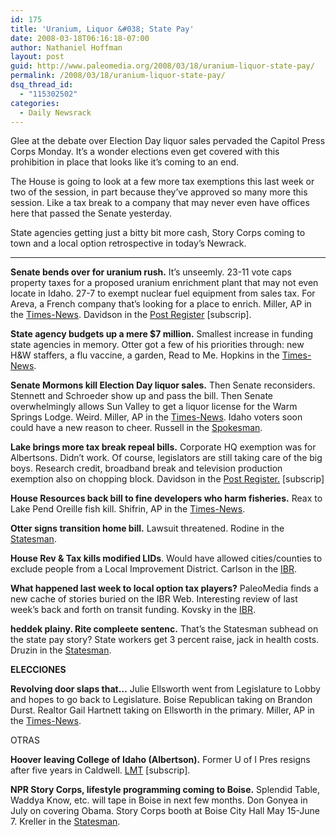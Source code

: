 ```yaml
---
id: 175
title: 'Uranium, Liquor &#038; State Pay'
date: 2008-03-18T06:16:18-07:00
author: Nathaniel Hoffman
layout: post
guid: http://www.paleomedia.org/2008/03/18/uranium-liquor-state-pay/
permalink: /2008/03/18/uranium-liquor-state-pay/
dsq_thread_id:
  - "115302502"
categories:
  - Daily Newsrack
---
```

Glee at the debate over Election Day liquor sales pervaded the Capitol Press Corps Monday. It&#8217;s a wonder elections even get covered with this prohibition in place that looks like it&#8217;s coming to an end.

The House is going to look at a few more tax exemptions this last week or two of the session, in part because they&#8217;ve approved so many more this session. Like a tax break to a company that may never even have offices here that passed the Senate yesterday.

State agencies getting just a bitty bit more cash, Story Corps coming to town and a local option retrospective in today&#8217;s Newrack.

* * *

**Senate bends over for uranium rush.** It&#8217;s unseemly. 23-11 vote caps property taxes for a proposed uranium enrichment plant that may not even locate in Idaho. 27-7 to exempt nuclear fuel equipment from sales tax. For Areva, a French company that&#8217;s looking for a place to enrich. Miller, AP in the [Times-News](http://www.magicvalley.com/articles/2008/03/18/news/local_state/133043.txt). Davidson in the [Post Register](http://www.postregister.com/story.php?accnum=1003-03182008&today=2008-03-18%2000:00:00) [subscrip]. 

**State agency budgets up a mere $7 million.** Smallest increase in funding state agencies in memory. Otter got a few of his priorities through: new H&W staffers, a flu vaccine, a garden, Read to Me. Hopkins in the [Times-News](http://www.magicvalley.com/articles/2008/03/18/news/local_state/133043.txt).

**Senate Mormons kill Election Day liquor sales.** Then Senate reconsiders. Stennett and Schroeder show up and pass the bill. Then Senate overwhelmingly allows Sun Valley to get a liquor license for the Warm Springs Lodge. Weird. Miller, AP in the [Times-News](http://www.magicvalley.com/articles/2008/03/18/ap-state-id/d8vfhh083.txt). Idaho voters soon could have a new reason to cheer. Russell in the [Spokesman](http://www.spokesmanreview.com/idaho/topstory.asp?ID=236482).

**Lake brings more tax break repeal bills.** Corporate HQ exemption was for Albertsons. Didn&#8217;t work. Of course, legislators are still taking care of the big boys. Research credit, broadband break and television production exemption also on chopping block. Davidson in the [Post Register.](http://www.postregister.com/story.php?accnum=1004-03182008&today=2008-03-18%2000:00:00) [subscrip]

**House Resources back bill to fine developers who harm fisheries.** Reax to Lake Pend Oreille fish kill. Shifrin, AP in the [Times-News](http://www.magicvalley.com/articles/2008/03/18/ap-state-id/d8vfi3vo0.txt).

**Otter signs transition home bill.** Lawsuit threatened. Rodine in the [Statesman](http://www.idahostatesman.com/idahopolitics/story/326612.html).

**House Rev & Tax kills modified LIDs**. Would have allowed cities/counties to exclude people from a Local Improvement District. Carlson in the [IBR](http://www.idahobusiness.net/archive.htm/2008/03/17/Bill-on-modified-LIDs-dies).

**What happened last week to local option tax players?** PaleoMedia finds a new cache of stories buried on the IBR Web. Interesting review of last week&#8217;s back and forth on transit funding. Kovsky in the [IBR](http://www.idahobusiness.net/archive.htm/2008/03/17/Who-pays-for-public-transit-Transit-advocates-at-odds-with-Legislature-over-constitutional-amendment).

**heddek plainy. Rite compleete sentenc.** That&#8217;s the Statesman subhead on the state pay story? State workers get 3 percent raise, jack in health costs. Druzin in the [Statesman](http://www.idahostatesman.com/newsupdates/story/326596.html).

**ELECCIONES**

**Revolving door slaps that&#8230;** Julie Ellsworth went from Legislature to Lobby and hopes to go back to Legislature. Boise Republican taking on Brandon Durst. Realtor Gail Hartnett taking on Ellsworth in the primary. Miller, AP in the [Times-News](http://www.magicvalley.com/articles/2008/03/18/ap-state-id/d8vfi6mg3.txt).

OTRAS

**Hoover leaving College of Idaho (Albertson).** Former U of I Pres resigns after five years in Caldwell. [LMT](http://www.lmtribune.com/story/northwest/16466/) [subscrip].

**NPR Story Corps, lifestyle programming coming to Boise.** Splendid Table, Waddya Know, etc. will tape in Boise in next few months. Don Gonyea in July on covering Obama. Story Corps booth at Boise City Hall May 15-June 7. Kreller in the [Statesman](http://www.idahostatesman.com/newsupdates/story/326586.html).